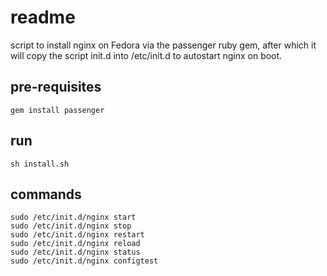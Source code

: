 # readme

script to install nginx on Fedora via the passenger ruby gem,
after which it will copy the script init.d into /etc/init.d
to autostart nginx on boot.

## pre-requisites

    gem install passenger

## run

    sh install.sh

## commands

    sudo /etc/init.d/nginx start
    sudo /etc/init.d/nginx stop
    sudo /etc/init.d/nginx restart
    sudo /etc/init.d/nginx reload
    sudo /etc/init.d/nginx status
    sudo /etc/init.d/nginx configtest

